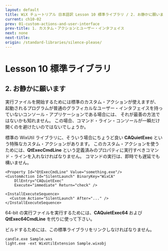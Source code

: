 ```yaml
---
layout: default
title: WiX チュートリアル 日本語訳 Lesson 10 標準ライブラリ / 2. お静かに願います
current: ch10-02
prev: 01-custom-actions-and-user-interface
prev-title: 1. カスタム・アクションとユーザー・インタフェイス
next: none
next-title:
origin: /standard-libraries/silence-please/
---
```

# Lesson 10 標準ライブラリ

## 2. お静かに願います

実行ファイルを開始するためには標準のカスタム・アクションが使えますが、
起動されるプログラムが普通のグラフィカルなユーザー・インタフェイスを持っていないコンソール・アプリケーションである場合には、
それが最善の方法ではないかも知れません。
この場合、コマンド・ライン・コンソールが一瞬だけ開くのを避けたいのではないでしょうか。

標準の WixUtil ライブラリに、そういう場合にちょうど良い **CAQuietExec** という特殊なカスタム・アクションがあります。
このカスタム・アクションを使うためには、**QtExecCmdLine** という定義済みのプロパティに実行すべきコマンド・ラインを入れなければなりません。
コマンドの実行は、即時でも遅延でも構いません。

    <Property Id="QtExecCmdLine" Value="something.exe"/>
    <CustomAction Id="SilentLaunch" BinaryKey="WixCA"
        DllEntry="CAQuietExec"
        Execute="immediate" Return="check" />
    
    <InstallExecuteSequence>
      <Custom Action="SilentLaunch" After="..." />
    </InstallExecuteSequence>

64-bit の実行ファイルを実行するためには、**CAQuietExec64** および **QtExec64CmdLine** を代りに使って下さい。

ビルドするためには、この標準ライブラリをリンクしなければなりません。

    candle.exe Sample.wxs
    light.exe -ext WixUtilExtension Sample.wixobj